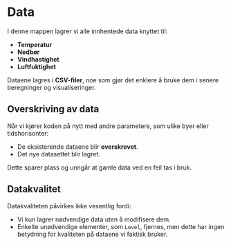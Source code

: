 # Data

I denne mappen lagrer vi alle innhentede data knyttet til:

- **Temperatur**
- **Nedbør**
- **Vindhastighet**
- **Luftfuktighet**

Dataene lagres i **CSV-filer**, noe som gjør det enklere å bruke dem i senere beregninger og visualiseringer.

## Overskriving av data

Når vi kjører koden på nytt med andre parametere, som ulike byer eller tidshorisonter:

- De eksisterende dataene blir **overskrevet**.
- Det nye datasettet blir lagret.

Dette sparer plass og unngår at gamle data ved en feil tas i bruk.

## Datakvalitet

Datakvaliteten påvirkes ikke vesentlig fordi:

- Vi kun lagrer nødvendige data uten å modifisere dem.
- Enkelte unødvendige elementer, som `Level`, fjernes, men dette har ingen betydning for kvaliteten på dataene vi faktisk bruker.